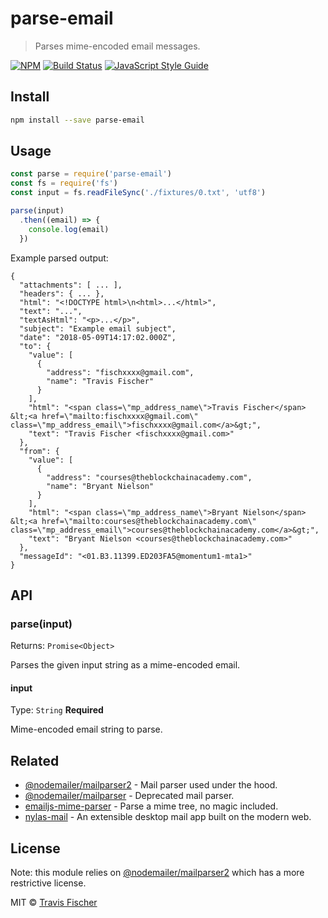 # parse-email

> Parses mime-encoded email messages.

[![NPM](https://img.shields.io/npm/v/parse-email.svg)](https://www.npmjs.com/package/parse-email) [![Build Status](https://travis-ci.org/transitive-bullshit/parse-email.svg?branch=master)](https://travis-ci.org/transitive-bullshit/parse-email) [![JavaScript Style Guide](https://img.shields.io/badge/code_style-standard-brightgreen.svg)](https://standardjs.com)


## Install

```bash
npm install --save parse-email
```


## Usage

```js
const parse = require('parse-email')
const fs = require('fs')
const input = fs.readFileSync('./fixtures/0.txt', 'utf8')

parse(input)
  .then((email) => {
    console.log(email)
  })
```

Example parsed output:

```
{
  "attachments": [ ... ],
  "headers": { ... },
  "html": "<!DOCTYPE html>\n<html>...</html>",
  "text": "...",
  "textAsHtml": "<p>...</p>",
  "subject": "Example email subject",
  "date": "2018-05-09T14:17:02.000Z",
  "to": {
    "value": [
      {
        "address": "fischxxxx@gmail.com",
        "name": "Travis Fischer"
      }
    ],
    "html": "<span class=\"mp_address_name\">Travis Fischer</span> &lt;<a href=\"mailto:fischxxxx@gmail.com\" class=\"mp_address_email\">fischxxxx@gmail.com</a>&gt;",
    "text": "Travis Fischer <fischxxxx@gmail.com>"
  },
  "from": {
    "value": [
      {
        "address": "courses@theblockchainacademy.com",
        "name": "Bryant Nielson"
      }
    ],
    "html": "<span class=\"mp_address_name\">Bryant Nielson</span> &lt;<a href=\"mailto:courses@theblockchainacademy.com\" class=\"mp_address_email\">courses@theblockchainacademy.com</a>&gt;",
    "text": "Bryant Nielson <courses@theblockchainacademy.com>"
  },
  "messageId": "<01.B3.11399.ED203FA5@momentum1-mta1>"
}
```


## API

### parse(input)

Returns: `Promise<Object>`

Parses the given input string as a mime-encoded email.

#### input

Type: `String`
**Required**

Mime-encoded email string to parse.


## Related

- [@nodemailer/mailparser2](https://yarnpkg.com/en/package/@nodemailer/mailparser2) - Mail parser used under the hood.
- [@nodemailer/mailparser](https://github.com/nodemailer/mailparser) - Deprecated mail parser.
- [emailjs-mime-parser](https://github.com/emailjs/emailjs-mime-parser) - Parse a mime tree, no magic included.
- [nylas-mail](https://github.com/nylas/nylas-mail) - An extensible desktop mail app built on the modern web.


## License

Note: this module relies on [@nodemailer/mailparser2](https://yarnpkg.com/en/package/@nodemailer/mailparser2) which has a more restrictive license.

MIT © [Travis Fischer](https://github.com/transitive-bullshit)
